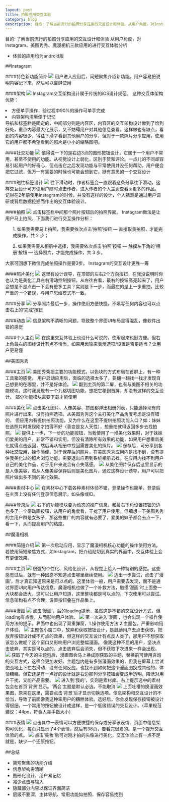```yaml
---
layout: post
title: 拍照应用交互体验
category: blog
description: 目的：了解当前流行的拍照分享应用的交互设计和体验。从用户角度，对Instagram、美图秀秀、魔漫相机三款应用的进行交互体验分析
---
```


目的: 了解当前流行的拍照分享应用的交互设计和体验
从用户角度，对Instagram、美图秀秀、魔漫相机三款应用的进行交互体验分析

<ul>
<li>体验的应用均为android版</li>
</ul>

##Instagram

####特色新功能简介
<img src="/images/blog/拍照应用/图片1.png">
用户进入应用后，简短聚焦介绍新功能。用户容易把说明内容记下来，然后可以尝鲜使用

####架构
<img src="/images/blog/拍照应用/图片2.png">
Instagram交互架构设计属于传统的iOS设计规范。
这种交互体架构优势：
<li>方便单手操作，验过程中90%的操作可单手完成</li>
<li>内容架构清晰便于记忆</li>
导航和标签栏是固定的，中间部分则是内容区，内容区的交互架构设计做到了恰到好处，重点内容最大化展示，又不妨碍用户对其他信息查看。这样做也有缺点，看到的内容很少，得往下滑才看到其他用户的分享，但对于一款照片分享应用，使用它的用户都不希望看到的照片是小小的缩略图吧。

####社交功能
<img src="/images/blog/拍照应用/图片3.png">
值得说一下的是右边3点的图形按钮设计，它属于一个用户不常用，甚至不使用的功能。从视觉设计上弱化，区别于赞和评论。一点儿的不同却容易引起用户的好奇心，但点击它之后发现功能与平常使用并没任何帮助，用户便会把它过滤，但万一有需要的时候也可能会想到它。挺有意思的一个交互设计

####磁性标签设计
<img src="/images/blog/拍照应用/图片4.png">
往下滑动时，作者标签会一直跟着这条分享往下滑动，这样交互设计可方便用户随时点击作者，进入作者的个人主页查看ta更多的作品。
记得在2年前使用Instagram的时候，并没有这样的设计，个人猜测是通过用户调研或背后数据挖掘而作出的交互体验设计。

####拍照
<img src="/images/blog/拍照应用/图片5.png">
点击标签栏中间那个照片按钮后的拍照界面。
Instagram做法是让用户马上拍照，下面我们进行交互操作分析：
<ul>1. 如果我需要马上拍照，我需要依次点击‘拍照’按钮 — 直接取景拍照，才能完成操作，共 2 步；</ul>
<ul>2. 如果我需要从相册中选择，我需要依次点击‘拍照’按钮 — 触摸左下角的‘相册’按钮 — 选择照片，才能完成操作，共 3 步。</ul>
大家可回想下微信完成拍照操作是要3步。
Instagram的交互设计更胜一筹

####照片美化
<img src="/images/blog/拍照应用/图片6.png">
这里有设计误导，在顶部的左右2个方向按钮，在我没说明时你也认为是美化工具左右滑动控制按钮，从左往右看，最右的按钮高亮起来了，用户会想是不是点击一下会有更多工具？实则是下一步，而最左的是上一步重拍，比较严重的一个错误，与用户思维模式不一致。

####分享
<img src="/images/blog/拍照应用/图片7.png">
分享照片最后一步，操作使用方便快捷，不填写任何内容也可以点击右上的‘完成’按钮

####动态
<img src="/images/blog/拍照应用/图片8.png">
信息架构不清晰的问题，导致整个界面UI布局显得混乱，像软件出错的感觉

####个人主页
<img src="/images/blog/拍照应用/图片9.png">
在这里交互体验上也没什么可说的，使用起来也挺方便。但右上角最右的图标设计有点不恰当，如果用齿轮来表示选项/设置是否更适当？让用户更易懂

##美图秀秀

####主页
<img src="/images/blog/拍照应用/图片10.png">
美图秀秀把主要的功能模式，以色块的方式布局在首屏上，有一种工具箱的感觉。
用户启动应用后，面临的选择太多了，要翻一翻找一找才发现自己想要的在哪里，并不是好体验。
<img src="/images/blog/拍照应用/图片10-1.png">
翻到主页的第二屏，也有与美图不相关的功能模块，这时我发现有一个九格切图功能，想把它移到首屏，却没有这样的交互设计。
部分功能模块需要下载才能使用

####美化
<img src="/images/blog/拍照应用/图片11.png">
点击美化图片、人像美容、拼图都弹出相册列表，只能选择现有的照片进行出来，没有拍照选项。从美图秀秀这个主打美化产品角度考虑是没有错的，
但应用内有提供拍照功能，又为什么在这里不提供拍照功能入口？如：妹妹在选照片时发现刚才拍得不好（善变是女人天性），想重拍就得返回多步去找拍照。
<img src="/images/blog/拍照应用/图片12.png">
提供上一步，下一步的功能按钮，当我使用了一堆美化效果时，对于妹妹们爱美的用户，非常不错和实用，但没有清除所有效果的功能，如果用户想重新美化就得点击返回，然后再从相册中找回需要美化的照片。
<img src="/images/blog/拍照应用/图片13.png">
保存后，可分享到各种社交应用，操作简便。对于保存后的照片，在美图秀秀应用内是找不到，没有提供我美化过的照片浏览功能。需要退出应用到系统相册去找。在应用内找不到用户自己的美化作品，对于用户来说会有点失落感。
<img src="/images/blog/拍照应用/图片14.png">
从美化图片保存后这里显示的是人像美容，若从人像美容保存后则是美化图片，通过这样设计诱导，用户可以把照片做出多不同的美化效果。

####素材中心
<img src="/images/blog/拍照应用/图片15.png">
在素材中心下载各种素材体验不错，登录操作也简单。登录后在主页上没有任何登录信息展示，如头像或ID。

####登录后
<img src="/images/blog/拍照应用/图片16.png">
右下的功能模块变为动态的推广信息，和最右下角设置按钮旁边也多了一个带动画按钮，从用户的角度看，干扰了用户使用。但细想一下美图秀秀的主用户群是女孩子，那这些推广的内容就有必要了，爱美的妹子都会去点一下，看一下，从而提高用户的粘度。

##魔漫相机

####简短介绍
<img src="/images/blog/拍照应用/图片17.png">
第一次启动应用，显示了魔漫相机核心功能的操作使用方法。若使用简短聚焦方式，如Instagram，把介绍贴切到真实的界面中，交互体验上会有更佳效果。

####主页
<img src="/images/blog/拍照应用/图片18.png">
很强的个性化、风格化设计，从视觉上给人一种特别的感觉。这些感觉过后，就有一种困惑不知道点击哪里继续使用。
<img src="/images/blog/拍照应用/图片19.png">
迈出一步尝试，点击了‘漫画’，后才真正知道原来是可以点的。这里体验一般，用户需要去发现，而不是通过界面UI向用户传达信息。魔漫相机也做了一个补救方法，触摸‘漫画’时上面整一大块都会放大，这可以让用户知道，这里整块都是可以点的，下次使用可以尝试。信息架构有点不合理，设置按钮叠在作品集上。

####漫画
<img src="/images/blog/拍照应用/图片20.png">
点击‘漫画’，后的loading提示，虽然这是不错的交互设计方式，但loading有点慢，从而影响用户体验。
<img src="/images/blog/拍照应用/图片21.png">
第一次进入‘漫画’，也会出现一个操作使用方法的提示。界面中也出现了双重弹窗，1.操作使用方法 2.主题包，严重影响用户体验。
<img src="/images/blog/拍照应用/图片22.png">
主题包小窗口中，放弃和获取按钮设计，是鼓励用户去点击获取，把放弃按钮设计成不可点的效果，但这样的交互设计有点反人类了，那用户不想获取该怎么做呢？这个窗口又影响用户浏览整幅漫画。
像我这种不屈的用户，坚决点击放弃，其实是可以点的，点击放弃后会消失，但不获取下次进来一样会出现。
<img src="/images/blog/拍照应用/图片23.png">
获取了今天的主题包后，漫画图会马上换成刚获取的主题，替换前可使用咨询的交互方式，这样会更加友好。主题包内是有多张漫画效果的，但我在屏幕上尝试使劲地上下左右滑动，没有任何反应。也找不到如何把这个漫画图换成其他的，体验糟糕。但它还是有一点好的设计就是右边那列分享按钮会变成半透明，降低对用户干扰，又能产品需要。
<img src="/images/blog/拍照应用/图片24.png">
进入到‘我的’，实则是素材库。右上提示选中的素材包会在首页‘背景’显示。‘两会’主题是默认必选，不能取消
<img src="/images/blog/拍照应用/图片25.png">
上面吐槽的换漫画效果图，原来在这里，需要点击‘背景’后才显示切换选项。信息架构和交互设计的不恰当，导致了前面像我这种笨用户的糟糕体验。选好后，你会发现保存按钮被设计得很细，一个常用的按钮被设计成这样，是一个低级错误的交互设计。（苹果规范建议：44px，符合人类手指大小）

####表情
<img src="/images/blog/拍照应用/图片26.png">
点击其中一表情可以方便快捷的保存或分享该表情。页面中信息架构可优化，每页只显示了4个表情，然后有38页，要看完很累的。是一个提升交互体验的点。
<img src="/images/blog/拍照应用/图片27.png">
点击‘美妆’后可对刚才拍的头像进行美化，交互体验上有一点不足就是，缺少一个还原按钮。

##总结
<ul>
	<li>简短聚集的功能介绍</li>
	<li>信息架构需清晰</li>
	<li>图形化设计，用户易记忆</li>
	<li>减少点击与输入</li>
	<li>隐藏部分内容以保证界面简洁</li>
	<li>层级不要深，主体导航、常用功能如拍照、保存容易找到</li>
</ul>





